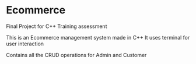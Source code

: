 # Ecommerce
Final Project for C++ Training assessment

This is an Ecommerce management system made in C++ 
It uses terminal for user interaction

Contains all the CRUD operations for Admin and Customer

